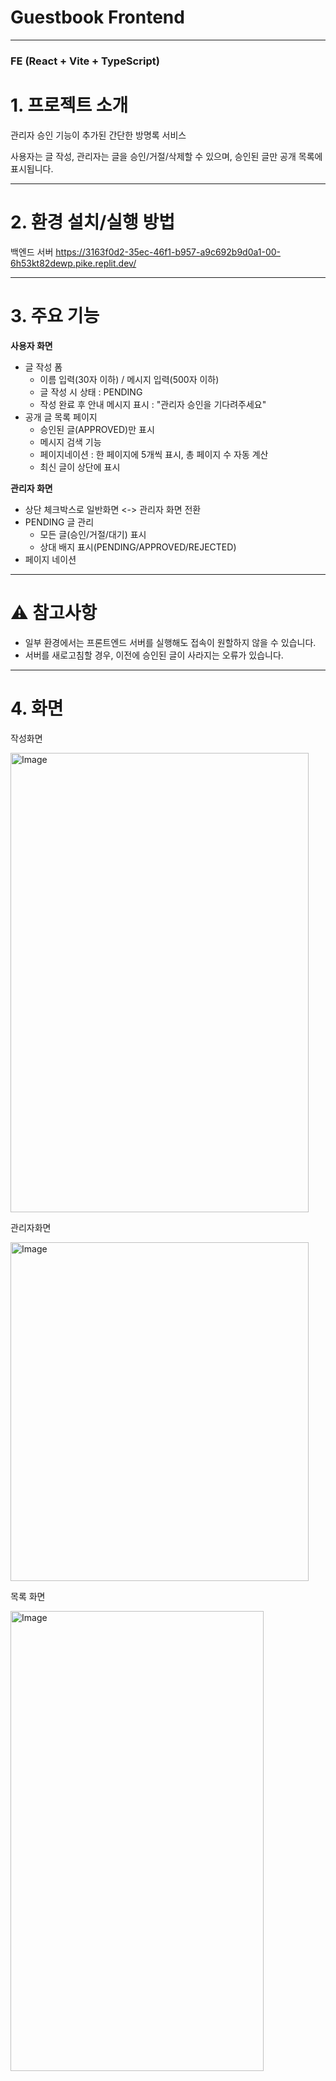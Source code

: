 # Guestbook Frontend
---

### **FE (React + Vite + TypeScript)**

# 1. 프로젝트 소개
관리자 승인 기능이 추가된 간단한 방명록 서비스

사용자는 글 작성, 관리자는 글을 승인/거절/삭제할 수 있으며, 승인된 글만 공개 목록에 표시됩니다.


---


# 2. 환경 설치/실행 방법
백엔드 서버
https://3163f0d2-35ec-46f1-b957-a9c692b9d0a1-00-6h53kt82dewp.pike.replit.dev/


---


# 3. 주요 기능
**사용자 화면**
- 글 작성 폼
  - 이름 입력(30자 이하) / 메시지 입력(500자 이하)
  - 글 작성 시 상태 : PENDING
  - 작성 완료 후 안내 메시지 표시 : "관리자 승인을 기다려주세요"
- 공개 글 목록 페이지
  - 승인된 글(APPROVED)만 표시
  - 메시지 검색 기능
  - 페이지네이션 : 한 페이지에 5개씩 표시, 총 페이지 수 자동 계산
  - 최신 글이 상단에 표시
    
**관리자 화면**
- 상단 체크박스로 일반화면 <-> 관리자 화면 전환
- PENDING 글 관리
  - 모든 글(승인/거절/대기) 표시
  - 상대 배지 표시(PENDING/APPROVED/REJECTED)
- 페이지 네이션


 ---


# ⚠️ 참고사항
- 일부 환경에서는 프론트엔드 서버를 실행해도 접속이 원할하지 않을 수 있습니다.
- 서버를 새로고침할 경우, 이전에 승인된 글이 사라지는 오류가 있습니다.

  
---


# 4. 화면

작성화면

<img width="477" height="735" alt="Image" src="https://github.com/user-attachments/assets/5d530fcb-99f2-4a92-90e4-c5adad16132b" />

관리자화면

<img width="477" height="542" alt="Image" src="https://github.com/user-attachments/assets/1689e35a-b6c0-447d-a300-f2375fb48c7e" />

목록 화면

<img width="405" height="736" alt="Image" src="https://github.com/user-attachments/assets/4e67f9b4-aa63-4e84-a407-9824ed1efe28" />
